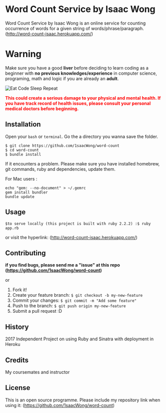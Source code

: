 # Word Count Service by Isaac Wong

Word Count Service by Isaac Wong is an online service for counting occurrence of words for a given string of words/phrase/paragraph.
(http://word-count-isaac.herokuapp.com/)

# Warning

Make sure you have a good **liver** before deciding to learn coding as a beginner with **no previous knowledges/experience** in computer science, programing, math and logic if you are already an **adult**.

![Eat Code Sleep Repeat](http://juicebubble.co.za/wp-content/uploads/2015/11/eat-sleep-code-white.png "Eat Code No-Sleep Repeat")

<span style="color:red"> **This could create a serious damage to your physical and mental health. If you have track record of health issues, please consult your personal medical doctors before beginning.**
</span>


## Installation

Open your `bash` or `terminal`. Go the a directory you wanna save the folder.

```
$ git clone https://github.com/1saacWong/word-count
$ cd word-count
$ bundle install

```

If it encounters a problem. Please make sure you have installed homebrew, git commands, ruby and dependencies, update them.

For Mac users :

```
echo "gem: --no-document" > ~/.gemrc
gem install bundler
bundle update

```

## Usage

```
$to serve locally (this project is built with ruby 2.2.2) :$ ruby app.rb

```

or visit the hyperlink:
(http://word-count-isaac.herokuapp.com/)


## Contributing

**if you find bugs, please send me a "issue" at this repo (https://github.com/1saacWong/word-count)**

or


1. Fork it!
2. Create your feature branch: `$ git checkout -b my-new-feature`
3. Commit your changes: `$ git commit -m "Add some feature"`
4. Push to the branch: `$ git push origin my-new-feature`
5. Submit a pull request :D

## History

2017 Independent Project on using Ruby and Sinatra with deployment in Heroku

## Credits

My coursemates and instructor

## License

This is an open source programme.
Please include my repository link when using it:
(https://github.com/1saacWong/word-count)
